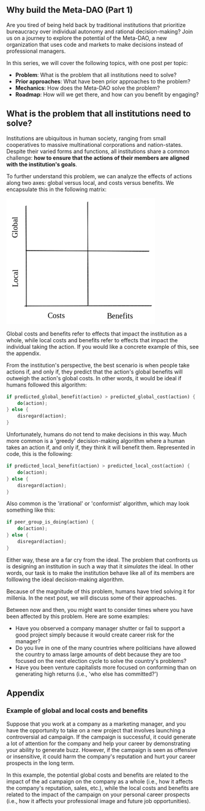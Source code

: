 ## Why build the Meta-DAO (Part 1)

Are you tired of being held back by traditional institutions that prioritize bureaucracy over individual autonomy and rational decision-making? Join us on a journey to explore the potential of the Meta-DAO, a new organization that uses code and markets to make decisions instead of professional managers. 

In this series, we will cover the following topics, with one post per topic:
- **Problem**: What is the problem that all institutions need to solve? 
- **Prior approaches**: What have been prior approaches to the problem?
- **Mechanics**: How does the Meta-DAO solve the problem?
- **Roadmap**: How will we get there, and how can you benefit by engaging?

## What is the problem that all institutions need to solve?

Institutions are ubiquitous in human society, ranging from small cooperatives to massive multinational corporations and nation-states. Despite their varied forms and functions, all institutions share a common challenge: **how to ensure that the actions of their members are aligned with the institution's goals**.

To further understand this problem, we can analyze the effects of actions along two axes: global versus local, and costs versus benefits. We encapsulate this in the following matrix:

![decision 2x2](media/decision2x2.excalidraw.png)

Global costs and benefits refer to effects that impact the institution as a whole, while local costs and benefits refer to effects that impact the individual taking the action. If you would like a concrete example of this, see the appendix.

From the institution's perspective, the best scenario is when people take actions if, and only if, they predict that the action's global benefits will outweigh the action's global costs. In other words, it would be ideal if humans followed this algorithm:

```rust
if predicted_global_benefit(action) > predicted_global_cost(action) {
    do(action);
} else {
    disregard(action);
}
```

Unfortunately, humans do not tend to make decisions in this way. Much more common is a 'greedy' decision-making algorithm where a human takes an action if, and only if, they think it will benefit them. Represented in code, this is the following: 

```rust
if predicted_local_benefit(action) > predicted_local_cost(action) {
    do(action);
} else {
    disregard(action);
}
```

Also common is the 'irrational' or 'conformist' algorithm, which may look something like this:

```rust
if peer_group_is_doing(action) {
    do(action);
} else {
    disregard(action);
}
```

Either way, these are a far cry from the ideal. The problem that confronts us is designing an institution in such a way that it *simulates* the ideal. In other words, our task is to make the institution behave like all of its members are folllowing the ideal decision-making algorithm.

Because of the magnitude of this problem, humans have tried solving it for millenia. In the next post, we will discuss some of their approaches.

Between now and then, you might want to consider times where you have been affected by this problem. Here are some examples:
- Have you observed a company manager shutter or fail to support a good project simply because it would create career risk for the manager?
- Do you live in one of the many countries where politicians have allowed the country to amass large amounts of debt because they are too focused on the next election cycle to solve the country's problems?
- Have you been venture capitalists more focused on conforming than on generating high returns (i.e., 'who else has committed?')

## Appendix 

### Example of global and local costs and benefits

Suppose that you work at a company as a marketing manager, and you have the opportunity to take on a new project that involves launching a controversial ad campaign. If the campaign is successful, it could generate a lot of attention for the company and help your career by demonstrating your ability to generate buzz. However, if the campaign is seen as offensive or insensitive, it could harm the company's reputation and hurt your career prospects in the long term.

In this example, the potential global costs and benefits are related to the impact of the ad campaign on the company as a whole (i.e., how it affects the company's reputation, sales, etc.), while the local costs and benefits are related to the impact of the campaign on your personal career prospects (i.e., how it affects your professional image and future job opportunities).
